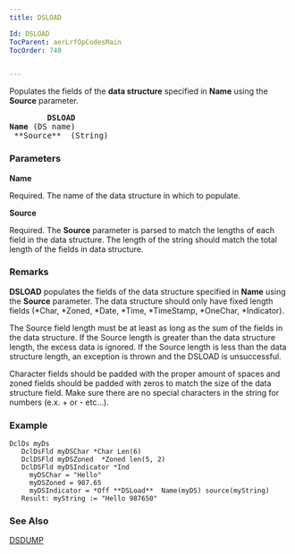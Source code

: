 ```yaml
---
title: DSLOAD

Id: DSLOAD
TocParent: aerLrfOpCodesMain
TocOrder: 740


---
```


Populates the fields of the **data structure** specified in **Name** using the **Source** parameter. 
<pre class="prettyprint">
        <span style="FONT-WEIGHT: bold">DSLOAD<br />Name </span>(DS name)<br /> **Source**  (String)<br /></pre>

### Parameters

**Name** 

Required. The name of the data structure in which to populate.


**Source** 

Required. The **Source** parameter is parsed to match the lengths of each field in the data structure. The length of the string should match the total length of the fields in data structure.


### Remarks
**DSLOAD** populates the fields of the data structure specified in **Name** using the **Source** parameter. The data structure should only have fixed length fields (*Char, *Zoned, *Date, *Time, *TimeStamp, *OneChar, *Indicator). 

The Source field length must be at least as long as the sum of the fields in the data structure. If the Source length is greater than the data structure length, the excess data is ignored. If the Source length is less than the data structure length, an exception is thrown and the DSLOAD is unsuccessful. 

Character fields should be padded with the proper amount of spaces and zoned fields should be padded with zeros to match the size of the data structure field. Make sure there are no special characters in the string for numbers (e.x. + or - etc...). 

### Example

```
DclDs myDs
   DclDsFld myDSChar *Char Len(6)
   DclDSFld myDSZoned  *Zoned len(5, 2)
   DclDSFld myDSIndicator *Ind
     myDSChar = "Hello"
     myDSZoned = 987.65
     myDSIndicator = *Off **DSLoad**  Name(myDS) source(myString)
   Result: myString := "Hello 987650"      
```

### See Also
[DSDUMP](DSDUMP.html) 
